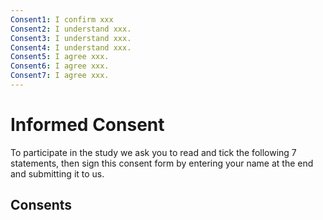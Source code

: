 ```yaml
---
Consent1: I confirm xxx
Consent2: I understand xxx.
Consent3: I understand xxx.
Consent4: I understand xxx.
Consent5: I agree xxx.
Consent6: I agree xxx.
Consent7: I agree xxx.
---
```


# Informed Consent

To participate in the study we ask you to read and tick the following 7 statements, then sign this consent form by entering your name at the end and submitting it to us.

## Consents

